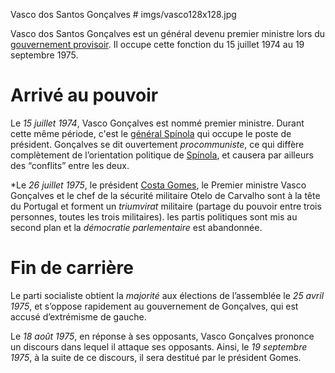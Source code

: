 Vasco dos Santos Gonçalves # imgs/vasco128x128.jpg

Vasco dos Santos Gonçalves est un général devenu premier ministre lors du [gouvernement provisoir](articles/Gouvernement_Prov.md). Il occupe cette fonction du 15 juillet 1974 au 19 septembre 1975.


# Arrivé au pouvoir

Le *15 juillet 1974*, Vasco Gonçalves est nommé premier ministre. Durant cette même période, c'est le [général Spínola](articles/Antonio_Spinola.md) qui occupe le poste de président. 
Gonçalves se dit ouvertement *procommuniste*, ce qui diffère complètement de l’orientation politique de [Spínola](articles/Antonio_Spinola.md), et causera par ailleurs des “conflits” entre les deux.

\*Le *26 juillet 1975*, le président [Costa Gomes](articles/costa_gomes.md), le Premier ministre Vasco Gonçalves et le chef de la sécurité militaire Otelo de Carvalho sont à la tête du Portugal et forment un *triumvirat* militaire (partage du pouvoir entre trois personnes, toutes les trois militaires). les partis politiques sont mis au second plan et la *démocratie parlementaire* est abandonnée.

# Fin de carrière

Le parti socialiste obtient la *majorité* aux élections de l’assemblée le *25 avril 1975*, et s’oppose rapidement au gouvernement de Gonçalves, qui est accusé d’extrémisme de gauche.

Le *18 août 1975*, en réponse à ses opposants, Vasco Gonçalves prononce un discours dans lequel il attaque ses opposants.
Ainsi, le *19 septembre 1975*, à la suite de ce discours, il sera destitué par le président Gomes.
